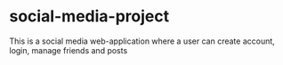 # social-media-project
This is a social media web-application where a user can create account, login, manage friends and posts

